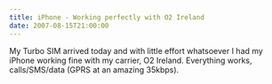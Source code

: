 ```yaml
---
title: iPhone - Working perfectly with O2 Ireland
date: 2007-08-15T21:00:00
---
```


My Turbo SIM arrived today and with little effort whatsoever I had my
iPhone working fine with my carrier, O2 Ireland. Everything works,
calls/SMS/data (GPRS at an amazing 35kbps).
